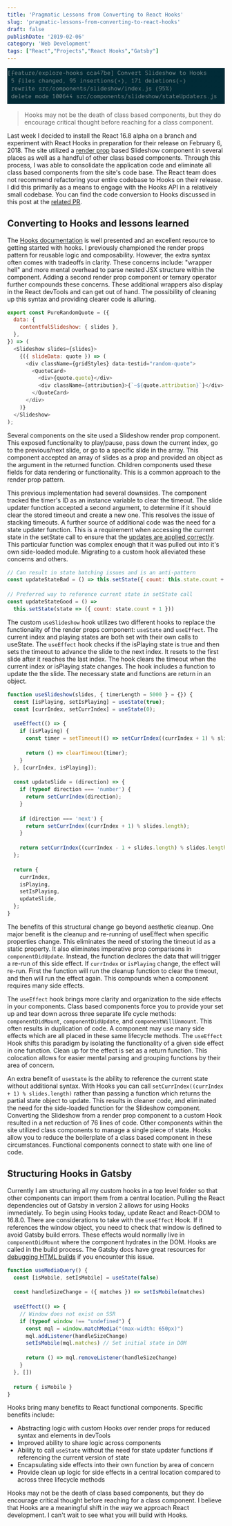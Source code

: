 ```yaml
---
title: 'Pragmatic Lessons from Converting to React Hooks'
slug: 'pragmatic-lessons-from-converting-to-react-hooks'
draft: false
publishDate: '2019-02-06'
category: 'Web Development'
tags: ["React","Projects","React Hooks","Gatsby"]
---
```

![Pragmatic Lessons from Converting to React Hooks](images/2019-02-hooks-diff.jpg#center)

> Hooks may not be the death of class based components, but they do encourage critical thought before reaching for a class component.

Last week I decided to install the React 16.8 alpha on a branch and experiment with React Hooks in preparation for their release on February 6, 2018. The site utilized a [render prop](https://reactjs.org/docs/render-props.html) based Slideshow component in several places as well as a handful of other class based components. Through this process, I was able to consolidate the application code and eliminate all class based components from the site's code base. The React team does not recommend refactoring your entire codebase to Hooks on their release. I did this primarily as a means to engage with the Hooks API in a relatively small codebase. You can find the code conversion to Hooks discussed in this post at the [related PR](https://github.com/entorenee/Portfolio-Site/pull/10). 

## Converting to Hooks and lessons learned

The [Hooks documentation](https://reactjs.org/docs/hooks-intro.html) is well presented and an excellent resource to getting started with hooks. I previously championed the render props pattern for reusable logic and composability. However, the extra syntax often comes with tradeoffs in clarity. These concerns include: "wrapper hell" and more mental overhead to parse nested JSX structure within the component. Adding a second render prop component or ternary operator further compounds these concerns. These additional wrappers also display in the React devTools and can get out of hand. The possibility of cleaning up this syntax and providing clearer code is alluring.

```javascript
export const PureRandomQuote = ({
  data: {
    contentfulSlideshow: { slides },
  },
}) => (
  <Slideshow slides={slides}>
    {({ slideData: quote }) => (
      <div className={gridStyles} data-testid="random-quote">
        <QuoteCard>
          <div>{quote.quote}</div>
          <div className={attribution}>{`~${quote.attribution}`}</div>
        </QuoteCard>
      </div>
    )}
  </Slideshow>
);
```

Several components on the site used a Slideshow render prop component. This exposed functionality to play/pause, pass down the current index, go to the previous/next slide, or go to a specific slide in the array. This component accepted an array of slides as a prop and provided an object as the argument in the returned function. Children components used these fields for data rendering or functionality. This is a common approach to the render prop pattern.

This previous implementation had several downsides. The component tracked the timer's ID as an instance variable to clear the timeout. The slide updater function accepted a second argument, to determine if it should clear the stored timeout and create a new one. This resolves the issue of stacking timeouts. A further source of additional code was the need for a state updater function. This is a requirement when accessing the current state in the setState call to ensure that the [updates are applied correctly](https://reactjs.org/docs/react-component.html#setstate). This particular function was complex enough that it was pulled out into it's own side-loaded module. Migrating to a custom hook alleviated these concerns and others.

```javascript
// Can result in state batching issues and is an anti-pattern
const updateStateBad = () => this.setState({ count: this.state.count + 1 })

// Preferred way to reference current state in setState call
const updateStateGood = () =>
  this.setState(state => ({ count: state.count + 1 }))
```

The custom `useSlideshow` hook utilizes two different hooks to replace the functionality of the render props component: `useState` and `useEffect`. The current index and playing states are both set with their own calls to useState. The `useEffect` hook checks if the isPlaying state is true and then sets the timeout to advance the slide to the next index. It resets to the first slide after it reaches the last index. The hook clears the timeout when the current index or isPlaying state changes. The hook includes a function to update the the slide. The necessary state and functions are return in an object.

```javascript
function useSlideshow(slides, { timerLength = 5000 } = {}) {
  const [isPlaying, setIsPlaying] = useState(true);
  const [currIndex, setCurrIndex] = useState(0);

  useEffect(() => {
    if (isPlaying) {
      const timer = setTimeout(() => setCurrIndex((currIndex + 1) % slides.length), timerLength);

      return () => clearTimeout(timer);
    }
  }, [currIndex, isPlaying]);

  const updateSlide = (direction) => {
    if (typeof direction === 'number') {
      return setCurrIndex(direction);
    }

    if (direction === 'next') {
      return setCurrIndex((currIndex + 1) % slides.length);
    }

    return setCurrIndex((currIndex - 1 + slides.length) % slides.length);
  };

  return {
    currIndex,
    isPlaying,
    setIsPlaying,
    updateSlide,
  };
}
```

The benefits of this structural change go beyond aesthetic cleanup. One major benefit is the cleanup and re-running of useEffect when specific properties change. This eliminates the need of storing the timeout id as a static property. It also eliminates imperative prop comparisons in `componentDidUpdate`. Instead, the function declares the data that will trigger a re-run of this side effect. If `currIndex` or `isPlaying` change, the effect will re-run. First the function will run the cleanup function to clear the timeout, and then will run the effect again. This compounds when a component requires many side effects.

The `useEffect` hook brings more clarity and organization to the side effects in your components. Class based components force you to provide your set up and tear down across three separate life cycle methods: `componentDidMount`, `componentDidUpdate`, and `componentWillUnmount`. This often results in duplication of code. A component may use many side effects which are all placed in these same lifecycle methods. The `useEffect` Hook shifts this paradigm by isolating the functionality of a given side effect in one function. Clean up for the effect is set as a return function. This colocation allows for easier mental parsing and grouping functions by their area of concern.

An extra benefit of `useState` is the ability to reference the current state without additional syntax. With Hooks you can call `setCurrIndex((currIndex + 1) % slides.length)` rather than passing a function which returns the partial state object to update. This results in cleaner code, and eliminated the need for the side-loaded function for the Slideshow component. Converting the Slideshow from a render prop component to a custom Hook resulted in a net reduction of 76 lines of code. Other components within the site utilized class components to manage a single piece of state. Hooks allow you to reduce the boilerplate of a class based component in these circumstances. Functional components connect to state with one line of code.

## Structuring Hooks in Gatsby

Currently I am structuring all my custom hooks in a top level folder so that other components can import them from a central location. Pulling the React dependencies out of Gatsby in version 2 allows for using Hooks immediately. To begin using Hooks today, update React and React-DOM to 16.8.0. There are considerations to take with the `useEffect` Hook. If it references the window object, you need to check that window is defined to avoid Gatsby build errors. These effects would normally live in `componentDidMount` where the component hydrates in the DOM. Hooks are called in the build process. The Gatsby docs have great resources for [debugging HTML builds](https://www.gatsbyjs.org/docs/debugging-html-builds/) if you encounter this issue.

```javascript
function useMediaQuery() {
  const [isMobile, setIsMobile] = useState(false)

  const handleSizeChange = ({ matches }) => setIsMobile(matches)

  useEffect(() => {
    // Window does not exist on SSR
    if (typeof window !== "undefined") {
      const mql = window.matchMedia("(max-width: 650px)")
      mql.addListener(handleSizeChange)
      setIsMobile(mql.matches) // Set initial state in DOM

      return () => mql.removeListener(handleSizeChange)
    }
  }, [])

  return { isMobile }
}
```

Hooks bring many benefits to React functional components. Specific benefits include: 

- Abstracting logic with custom Hooks over render props for reduced syntax and elements in devTools
- Improved ability to share logic across components
- Ability to call `useState` without the need for state updater functions if referencing the current version of state
- Encapsulating side effects into their own function by area of concern
- Provide clean up logic for side effects in a central location compared to across three lifecycle methods

Hooks may not be the death of class based components, but they do encourage critical thought before reaching for a class component. I believe that Hooks are a meaningful shift in the way we approach React development. I can't wait to see what you will build with Hooks.
